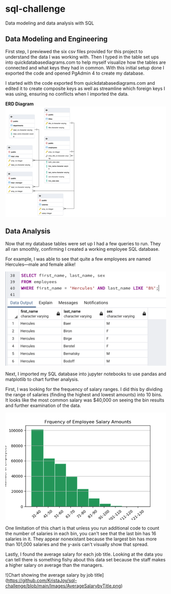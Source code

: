 # sql-challenge
Data modeling and data analysis with SQL


## Data Modeling and Engineering
First step, I previewed the six csv files provided for this project to understand the data I was working with. Then I typed in the table set ups into quickdatabasediagrams.com to help myself visualize how the tables are connected and what keys they had in common. With this initial setup done I exported the code and opened PgAdmin 4 to create my database. 

I started with the code exported from quickdatabasediagrams.com and edited it to create composite keys as well as streamline which foreign keys I was using, ensuring no conflicts when I imported the data.

**ERD Diagram**
![My ERC diagram](https://github.com/KristaJoy/sql-challenge/blob/main/Images/ERD.png)

## Data Analysis
Now that my database tables were set up I had a few queries to run. They all ran smoothly, confirming I created a working employee SQL database. 

For example, I was able to see that quite a few employees are named Hercules—male and female alike!

![Sample results from query about the name Hercules](https://github.com/KristaJoy/sql-challenge/blob/main/Images/SampleResults.png)

Next, I imported my SQL database into jupyter notebooks to use pandas and matplotlib to chart further analysis.

First, I was looking for the frequency of salary ranges. I did this by dividing the range of salaries (finding the highest and lowest amounts) into 10 bins. It looks like the most common salary was $40,000 on seeing the bin results and further examination of the data.  

![Chart showing the frequency of salary amounts amongst employees](https://github.com/KristaJoy/sql-challenge/blob/main/Images/FrequencySalaryAmounts.png)

One limitation of this chart is that unless you run additional code to count the number of salaries in each bin, you can't see that the last bin has 16 salaries in it. They appear nonexistant because the largest bin has more than 101,000 salaries and the y-axis can't visually show that spread. 

Lastly, I found the average salary for each job title. Looking at the data you can tell there is something fishy about this data set because the staff makes a higher salary on average than the managers. 

![Chart showing the average salary by job title] (https://github.com/KristaJoy/sql-challenge/blob/main/Images/AverageSalarybyTitle.png)
